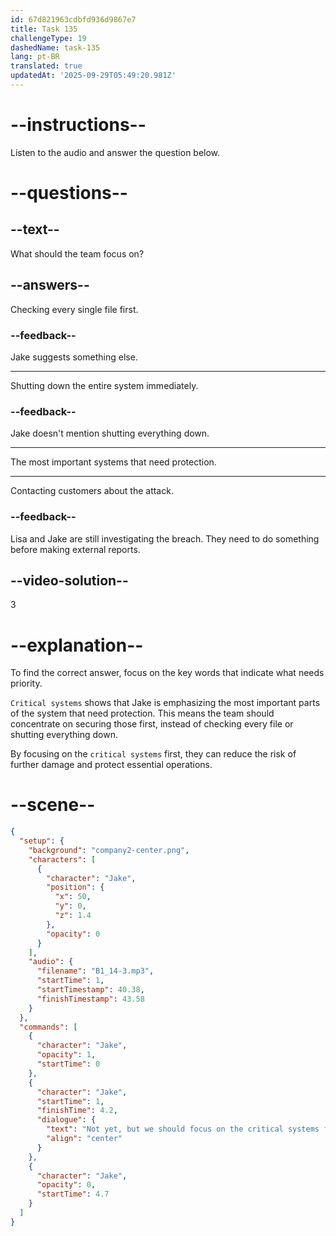 ```yaml
---
id: 67d821963cdbfd936d9867e7
title: Task 135
challengeType: 19
dashedName: task-135
lang: pt-BR
translated: true
updatedAt: '2025-09-29T05:49:20.981Z'
---
```


<!-- (audio) Jake: Not yet, but we should focus on the critical systems first. -->

# --instructions--

Listen to the audio and answer the question below.

# --questions--

## --text--

What should the team focus on?

## --answers--

Checking every single file first.

### --feedback--

Jake suggests something else.

---

Shutting down the entire system immediately.

### --feedback--

Jake doesn't mention shutting everything down.

---

The most important systems that need protection.

---

Contacting customers about the attack.

### --feedback--

Lisa and Jake are still investigating the breach. They need to do something before making external reports.

## --video-solution--

3

# --explanation--

To find the correct answer, focus on the key words that indicate what needs priority.

`Critical systems` shows that Jake is emphasizing the most important parts of the system that need protection. This means the team should concentrate on securing those first, instead of checking every file or shutting everything down.

By focusing on the `critical systems` first, they can reduce the risk of further damage and protect essential operations.

# --scene--

```json
{
  "setup": {
    "background": "company2-center.png",
    "characters": [
      {
        "character": "Jake",
        "position": {
          "x": 50,
          "y": 0,
          "z": 1.4
        },
        "opacity": 0
      }
    ],
    "audio": {
      "filename": "B1_14-3.mp3",
      "startTime": 1,
      "startTimestamp": 40.38,
      "finishTimestamp": 43.58
    }
  },
  "commands": [
    {
      "character": "Jake",
      "opacity": 1,
      "startTime": 0
    },
    {
      "character": "Jake",
      "startTime": 1,
      "finishTime": 4.2,
      "dialogue": {
        "text": "Not yet, but we should focus on the critical systems first.",
        "align": "center"
      }
    },
    {
      "character": "Jake",
      "opacity": 0,
      "startTime": 4.7
    }
  ]
}
```
